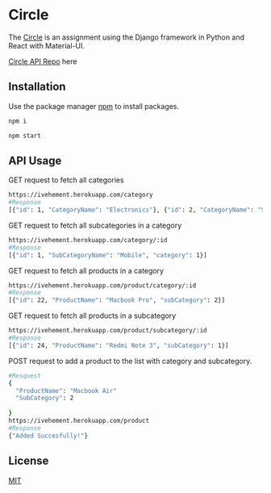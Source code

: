 # Circle

The [Circle](https://jvoltci.github.io/circle) is an assignment using the Django framework in Python and React with Material-UI.

[Circle API Repo](https://github.com/jvoltci/circleapi) here

## Installation

Use the package manager [npm](https://www.npmjs.com/) to install packages.

```bash
npm i
```
```bash
npm start
```

## API Usage
GET request to fetch all categories
```bash
https://ivehement.herokuapp.com/category 
#Response
[{"id": 1, "CategoryName": "Electronics"}, {"id": 2, "CategoryName": "Sports"}]
```
GET request to fetch all subcategories in a category
```bash
https://ivehement.herokuapp.com/category/:id
#Response
[{"id": 1, "SubCategoryName": "Mobile", "category": 1}]
```
GET request to fetch all products in a category
```bash
https://ivehement.herokuapp.com/product/category/:id
#Response
[{"id": 22, "ProductName": "Macbook Pro", "subCategory": 2}]
```
GET request to fetch all products in a subcategory
```bash
https://ivehement.herokuapp.com/product/subcategory/:id
#Response
[{"id": 24, "ProductName": "Redmi Note 3", "subCategory": 1}]
```
POST request to add a product to the list with category and subcategory.
```bash
#Resquest
{
  "ProductName": "Macbook Air"
  "SubCategory": 2
 
}
https://ivehement.herokuapp.com/product
#Response
{"Added Succesfully!"}
```



## License
[MIT](https://choosealicense.com/licenses/mit/)
